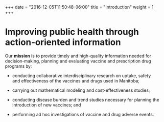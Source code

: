 +++
date = "2016-12-05T11:50:48-06:00"
title = "Introduction"
weight = 1
+++

# Improving public health through action-oriented information

Our **mission** is to provide timely and high-quality information needed for decision-making, planning and evaluating vaccine and prescription drug programs by:

- conducting collaborative interdisciplinary research on uptake, safety and effectiveness of the vaccines and drugs used in Manitoba;  

- carrying out mathematical modeling and cost-effectiveness studies; 

- conducting disease burden and trend studies necessary for planning the introduction of new vaccines; and 

- performing ad hoc investigations of vaccine and drug adverse events.
